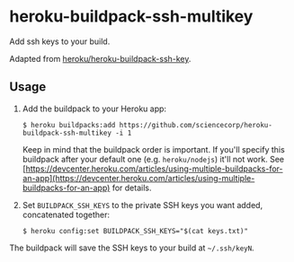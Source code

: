 # heroku-buildpack-ssh-multikey

Add ssh keys to your build.

Adapted from [heroku/heroku-buildpack-ssh-key](https://github.com/heroku/heroku-buildpack-ssh-key).

## Usage

1. Add the buildpack to your Heroku app:

   ```
   $ heroku buildpacks:add https://github.com/sciencecorp/heroku-buildpack-ssh-multikey -i 1
   ```

   Keep in mind that the buildpack order is important. If you'll specify this buildpack after your default one (e.g. `heroku/nodejs`) it'll not work. See [https://devcenter.heroku.com/articles/using-multiple-buildpacks-for-an-app](https://devcenter.heroku.com/articles/using-multiple-buildpacks-for-an-app) for details.

2. Set `BUILDPACK_SSH_KEYS` to the private SSH keys you want added, concatenated together:

   ```
   $ heroku config:set BUILDPACK_SSH_KEYS="$(cat keys.txt)"
   ```

The buildpack will save the SSH keys to your build at `~/.ssh/keyN`.
